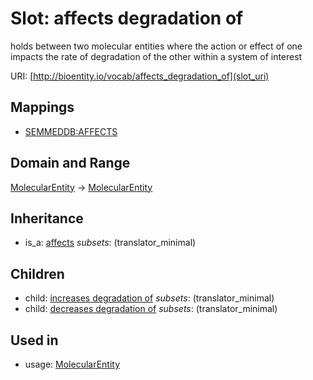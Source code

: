 # Slot: affects degradation of


holds between two molecular entities where the action or effect of one impacts the rate of degradation of the other within a system of interest

URI: [http://bioentity.io/vocab/affects_degradation_of](slot_uri)
## Mappings

 * [SEMMEDDB:AFFECTS](http://purl.obolibrary.org/obo/SEMMEDDB_AFFECTS)
## Domain and Range

[MolecularEntity](MolecularEntity.md) -> [MolecularEntity](MolecularEntity.md)
## Inheritance

 *  is_a: [affects](affects.md) *subsets*: (translator_minimal)
## Children

 *  child: [increases degradation of](increases_degradation_of.md) *subsets*: (translator_minimal)
 *  child: [decreases degradation of](decreases_degradation_of.md) *subsets*: (translator_minimal)
## Used in

 *  usage: [MolecularEntity](MolecularEntity.md)
